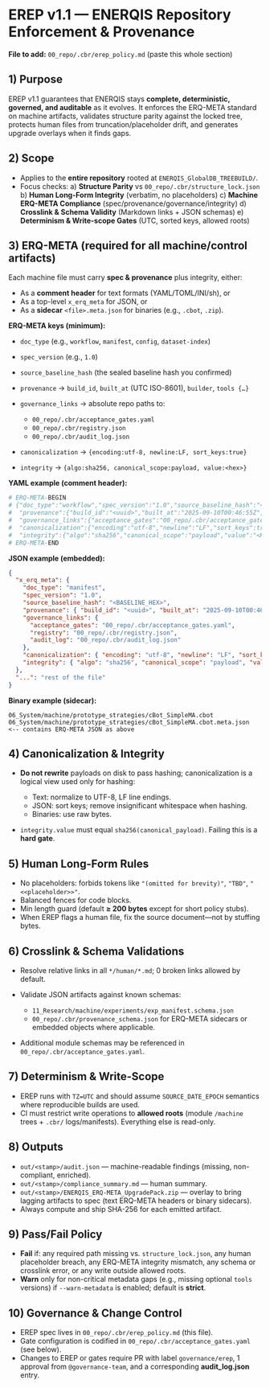 # EREP v1.1 — ENERQIS Repository Enforcement & Provenance

**File to add:** `00_repo/.cbr/erep_policy.md` (paste this whole section)

## 1) Purpose

EREP v1.1 guarantees that ENERQIS stays **complete, deterministic, governed, and auditable** as it evolves. It enforces the ERQ-META standard on machine artifacts, validates structure parity against the locked tree, protects human files from truncation/placeholder drift, and generates upgrade overlays when it finds gaps.

## 2) Scope

* Applies to the **entire repository** rooted at `ENERQIS_GlobalDB_TREEBUILD/`.
* Focus checks:
  a) **Structure Parity** vs `00_repo/.cbr/structure_lock.json`
  b) **Human Long-Form Integrity** (verbatim, no placeholders)
  c) **Machine ERQ-META Compliance** (spec/provenance/governance/integrity)
  d) **Crosslink & Schema Validity** (Markdown links + JSON schemas)
  e) **Determinism & Write-scope Gates** (UTC, sorted keys, allowed roots)

## 3) ERQ-META (required for all machine/control artifacts)

Each machine file must carry **spec & provenance** plus integrity, either:

* As a **comment header** for text formats (YAML/TOML/INI/sh), or
* As a top-level `x_erq_meta` for JSON, or
* As a **sidecar** `<file>.meta.json` for binaries (e.g., `.cbot`, `.zip`).

**ERQ-META keys (minimum):**

* `doc_type` (e.g., `workflow`, `manifest`, `config`, `dataset-index`)
* `spec_version` (e.g., `1.0`)
* `source_baseline_hash` (the sealed baseline hash you confirmed)
* `provenance` → `build_id`, `built_at` (UTC ISO-8601), `builder`, `tools {…}`
* `governance_links` → absolute repo paths to:

  * `00_repo/.cbr/acceptance_gates.yaml`
  * `00_repo/.cbr/registry.json`
  * `00_repo/.cbr/audit_log.json`
* `canonicalization` → `{encoding:utf-8, newline:LF, sort_keys:true}`
* `integrity` → `{algo:sha256, canonical_scope:payload, value:<hex>}`

**YAML example (comment header):**

```yaml
# ERQ-META-BEGIN
# {"doc_type":"workflow","spec_version":"1.0","source_baseline_hash":"<BASELINE_HEX>",
#  "provenance":{"build_id":"<uuid>","built_at":"2025-09-10T00:46:55Z","builder":"EREP v1.1","tools":{"python":"3.10","hashlib":"sha256"}},
#  "governance_links":{"acceptance_gates":"00_repo/.cbr/acceptance_gates.yaml","registry":"00_repo/.cbr/registry.json","audit_log":"00_repo/.cbr/audit_log.json"},
#  "canonicalization":{"encoding":"utf-8","newline":"LF","sort_keys":true},
#  "integrity":{"algo":"sha256","canonical_scope":"payload","value":"<HEX>"}}
# ERQ-META-END
```

**JSON example (embedded):**

```json
{
  "x_erq_meta": {
    "doc_type": "manifest",
    "spec_version": "1.0",
    "source_baseline_hash": "<BASELINE_HEX>",
    "provenance": { "build_id": "<uuid>", "built_at": "2025-09-10T00:46:55Z", "builder": "EREP v1.1", "tools": {"python": "3.10"} },
    "governance_links": {
      "acceptance_gates": "00_repo/.cbr/acceptance_gates.yaml",
      "registry": "00_repo/.cbr/registry.json",
      "audit_log": "00_repo/.cbr/audit_log.json"
    },
    "canonicalization": { "encoding": "utf-8", "newline": "LF", "sort_keys": true },
    "integrity": { "algo": "sha256", "canonical_scope": "payload", "value": "<HEX>" }
  },
  "...": "rest of the file"
}
```

**Binary example (sidecar):**

```
06_System/machine/prototype_strategies/cBot_SimpleMA.cbot
06_System/machine/prototype_strategies/cBot_SimpleMA.cbot.meta.json  <-- contains ERQ-META JSON as above
```

## 4) Canonicalization & Integrity

* **Do not rewrite** payloads on disk to pass hashing; canonicalization is a logical view used only for hashing:

  * Text: normalize to UTF-8, LF line endings.
  * JSON: sort keys; remove insignificant whitespace when hashing.
  * Binaries: use raw bytes.
* `integrity.value` must equal `sha256(canonical_payload)`. Failing this is a **hard gate**.

## 5) Human Long-Form Rules

* No placeholders: forbids tokens like `"(omitted for brevity)"`, `"TBD"`, `"<<placeholder>>"`.
* Balanced fences for code blocks.
* Min length guard (default **≥ 200 bytes** except for short policy stubs).
* When EREP flags a human file, fix the source document—not by stuffing bytes.

## 6) Crosslink & Schema Validations

* Resolve relative links in all `*/human/*.md`; 0 broken links allowed by default.
* Validate JSON artifacts against known schemas:

  * `11_Research/machine/experiments/exp_manifest.schema.json`
  * `00_repo/.cbr/provenance_schema.json` for ERQ-META sidecars or embedded objects where applicable.
* Additional module schemas may be referenced in `00_repo/.cbr/acceptance_gates.yaml`.

## 7) Determinism & Write-Scope

* EREP runs with `TZ=UTC` and should assume `SOURCE_DATE_EPOCH` semantics where reproducible builds are used.
* CI must restrict write operations to **allowed roots** (module `/machine` trees + `.cbr/` logs/manifests). Everything else is read-only.

## 8) Outputs

* `out/<stamp>/audit.json` — machine-readable findings (missing, non-compliant, enriched).
* `out/<stamp>/compliance_summary.md` — human summary.
* `out/<stamp>/ENERQIS_ERQ-META_UpgradePack.zip` — overlay to bring lagging artifacts to spec (text ERQ-META headers or binary sidecars).
* Always compute and ship SHA-256 for each emitted artifact.

## 9) Pass/Fail Policy

* **Fail** if: any required path missing vs. `structure_lock.json`, any human placeholder breach, any ERQ-META integrity mismatch, any schema or crosslink error, or any write outside allowed roots.
* **Warn** only for non-critical metadata gaps (e.g., missing optional `tools` versions) if `--warn-metadata` is enabled; default is **strict**.

## 10) Governance & Change Control

* EREP spec lives in `00_repo/.cbr/erep_policy.md` (this file).
* Gate configuration is codified in `00_repo/.cbr/acceptance_gates.yaml` (see below).
* Changes to EREP or gates require PR with label `governance/erep`, 1 approval from `@governance-team`, and a corresponding **audit\_log.json** entry.

